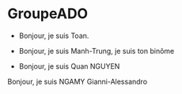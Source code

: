 
# GroupeADO

- Bonjour, je suis Toan.

- Bonjour, je suis Manh-Trung, je suis ton binôme

- Bonjour, je suis Quan NGUYEN

Bonjour, je suis NGAMY Gianni-Alessandro

